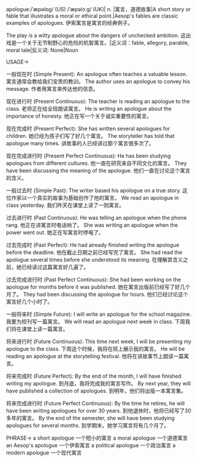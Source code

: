apologue:/ˈæpəlɒɡ/ (US) /ˈæpəlɔːɡ/ (UK)| n. |寓言，道德故事|A short story or fable that illustrates a moral or ethical point.|Aesop's fables are classic examples of apologues. 伊索寓言是寓言的经典例子。

The play is a witty apologue about the dangers of unchecked ambition.  这出戏是一个关于无节制野心的危险的机智寓言。|近义词：fable, allegory, parable, moral tale|反义词: None|Noun


USAGE->

一般现在时 (Simple Present):
An apologue often teaches a valuable lesson. 寓言通常会教给我们宝贵的教训。
The author uses an apologue to convey his message. 作者用寓言来传达他的信息。

现在进行时 (Present Continuous):
The teacher is reading an apologue to the class. 老师正在给全班朗读寓言。
He is writing an apologue about the importance of honesty. 他正在写一个关于诚实重要性的寓言。

现在完成时 (Present Perfect):
She has written several apologues for children. 她已经为孩子们写了好几个寓言。
The storyteller has told that apologue many times. 讲故事的人已经讲过那个寓言很多次了。

现在完成进行时 (Present Perfect Continuous):
He has been studying apologues from different cultures. 他一直在研究来自不同文化的寓言。
They have been discussing the meaning of the apologue. 他们一直在讨论这个寓言的含义。

一般过去时 (Simple Past):
The writer based his apologue on a true story.  这位作家以一个真实的故事为基础创作了他的寓言。
We read an apologue in class yesterday. 我们昨天在课堂上读了一则寓言。

过去进行时 (Past Continuous):
He was telling an apologue when the phone rang. 他正在讲寓言时电话响了。
She was writing an apologue when the power went out. 她正在写寓言时停电了。

过去完成时 (Past Perfect):
He had already finished writing the apologue before the deadline. 他在截止日期之前已经写完了寓言。
She had read the apologue several times before she understood its meaning. 在理解其含义之前，她已经读过这篇寓言好几遍了。

过去完成进行时 (Past Perfect Continuous):
She had been working on the apologue for months before it was published.  她在寓言出版前已经写了好几个月了。
They had been discussing the apologue for hours. 他们已经讨论这个寓言好几个小时了。

一般将来时 (Simple Future):
I will write an apologue for the school magazine. 我要为校刊写一篇寓言。
We will read an apologue next week in class. 下周我们将在课堂上读一篇寓言。

将来进行时 (Future Continuous):
This time next week, I will be presenting my apologue to the class. 下周这个时候，我将在班上展示我的寓言。
He will be reading an apologue at the storytelling festival. 他将在讲故事节上朗读一篇寓言。

将来完成时 (Future Perfect):
By the end of the month, I will have finished writing my apologue. 到月底，我将完成我的寓言写作。
By next year, they will have published a collection of apologues. 到明年，他们将出版一本寓言集。

将来完成进行时 (Future Perfect Continuous):
By the time he retires, he will have been writing apologues for over 30 years. 到他退休时，他将已经写了30多年的寓言。
By the end of the semester, she will have been studying apologues for several months. 到学期末，她学习寓言将有几个月了。


PHRASE->
a short apologue  一个短小的寓言
a moral apologue  一个道德寓言
an Aesop's apologue  一个伊索寓言
a political apologue  一个政治寓言
a modern apologue  一个现代寓言
